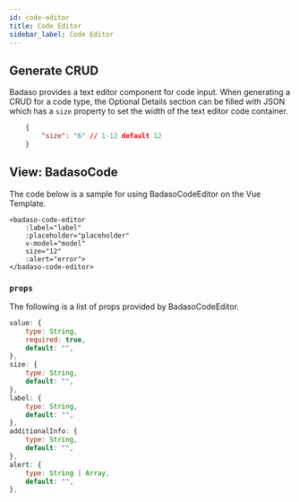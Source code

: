 ```yaml
---
id: code-editor
title: Code Editor
sidebar_label: Code Editor
---
```


## Generate CRUD

Badaso provides a text editor component for code input. When generating a CRUD for a code type, the Optional Details section can be filled with JSON which has a `size` property to set the width of the text editor code container.
<!--DOCUSAURUS_CODE_TABS-->
<!--JSON-->
```json
    {
        "size": "6" // 1-12 default 12
    }
```
<!--END_DOCUSAURUS_CODE_TABS-->

## View: BadasoCode
The code below is a sample for using BadasoCodeEditor on the Vue Template.
<!--DOCUSAURUS_CODE_TABS-->
<!--Vue-->
```vue
<badaso-code-editor
    :label="label"
    :placeholder="placeholder"
    v-model="model"
    size="12"
    :alert="error">
</badaso-code-editor>
```
<!--END_DOCUSAURUS_CODE_TABS-->

### ```props```
The following is a list of props provided by BadasoCodeEditor.
```js
value: {
    type: String,
    required: true,
    default: "",
},
size: {
    type: String,
    default: "",
},
label: {
    type: String,
    default: "",
},
additionalInfo: {
    type: String,
    default: "",
},
alert: {
    type: String | Array,
    default: "",
},
```